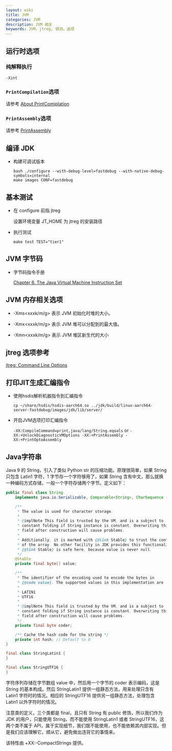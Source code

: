 ```yaml
---
layout: wiki
title: JVM
categories: JVM
description: JVM 相关
keywords: JVM，jtreg, 调测，选项
---
```


## 运行时选项

### 纯解释执行

```
-Xint
```

### `PrintCompilation`选项

请参考 [About PrintComiplation](https://link.zhihu.com/?target=https%3A//gist.github.com/rednaxelafx/1165804%23file-notes-md)

### `PrintAssembly`选项

请参考 [PrintAssembly](https://wiki.openjdk.java.net/display/HotSpot/PrintAssembly)

## 编译 JDK

- 构建可调试版本

  ```shell
  bash ./configure --with-debug-level=fastdebug --with-native-debug-symbols=internal
  make images CONF=fastdebug
  ```

## 基本测试

- 在 configure 前指 jtreg

  设置环境变量 JT_HOME 为 jtreg 的安装路径

- 执行测试

  ```shell
  make test TEST="tier1"
  ```

## JVM 字节码

- 字节码指令手册

  [Chapter 6. The Java Virtual Machine Instruction Set](https://docs.oracle.com/javase/specs/jvms/se8/html/jvms-6.html)

## JVM 内存相关选项

- -Xms<xxxk/m/g>
  表示 JVM 初始化时堆的大小。

- -Xmx<xxxk/m/g>
  表示 JVM 堆可以分配到的最大值。

- -Xmn<xxxk/m/g>
  表示 JVM 堆区新生代的大小

## jtreg 选项参考

[jtreg: Command Line Options](http://openjdk.java.net/jtreg/command-help.html)

## 打印JIT生成汇编指令

- 使用hsdis解析机器指令到汇编指令

  `cp ~/share/hsdis/hsdis-aarch64.so ../jdk/build/linux-aarch64-server-fastdebug/images/jdk/lib/server/`
  
- 开启JVM选项打印汇编指令

  `-XX:CompileCommand=print,java/lang/String.equals` or `-XX:+UnlockDiagnosticVMOptions -XX:+PrintAssembly -XX:+PrintOptoAssembly`
  
## Java字符串

Java 9 的 String，引入了类似 Python str 的压缩功能。原理很简单，如果 String 只包含 Latin1 字符，1 字节存一个字符够用了，如果 String 含有中文，那么就换一种编码方式存储，一般一个字符存储两个字节。定义如下：

```java
public final class String
    implements java.io.Serializable, Comparable<String>, CharSequence {

    /**
     * The value is used for character storage.
     *
     * @implNote This field is trusted by the VM, and is a subject to
     * constant folding if String instance is constant. Overwriting this
     * field after construction will cause problems.
     *
     * Additionally, it is marked with {@link Stable} to trust the contents
     * of the array. No other facility in JDK provides this functionality (yet).
     * {@link Stable} is safe here, because value is never null.
     */
    @Stable
    private final byte[] value;

    /**
     * The identifier of the encoding used to encode the bytes in
     * {@code value}. The supported values in this implementation are
     *
     * LATIN1
     * UTF16
     *
     * @implNote This field is trusted by the VM, and is a subject to
     * constant folding if String instance is constant. Overwriting this
     * field after construction will cause problems.
     */
    private final byte coder;

    /** Cache the hash code for the string */
    private int hash; // Default to 0
}

final class StringLatin1 {
}

final class StringUTF16 {
}
```

字符序列存储在字节数组 value 中，然后用一个字节的 coder 表示编码，这是 String 的基本构成。然后 StringLatin1 提供一组静态方法，用来处理只含有 Latin1 字符时的情况。相应的 StringUTF16 提供另一组静态方法，处理包含 Latin1 以外字符时的情况。

注意类的定义，三个类都是 final，且只有 String 有 public 修饰，所以我们作为 JDK 的用户，只能使用 String，而不能使用 StringLatin1 或者 StringUTF16，这两个类不属于 API，属于实现细节，我们既不能使用，也不能依赖其内部实现。但是我们应该理解它，顺从它，避免做出违背它的事情来。

该特性由 +XX:-CompactStrings 提供。
